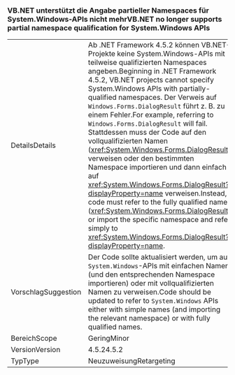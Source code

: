 ### <a name="vbnet-no-longer-supports-partial-namespace-qualification-for-systemwindows-apis"></a><span data-ttu-id="a7df4-101">VB.NET unterstützt die Angabe partieller Namespaces für System.Windows-APIs nicht mehr</span><span class="sxs-lookup"><span data-stu-id="a7df4-101">VB.NET no longer supports partial namespace qualification for System.Windows APIs</span></span>

|   |   |
|---|---|
|<span data-ttu-id="a7df4-102">Details</span><span class="sxs-lookup"><span data-stu-id="a7df4-102">Details</span></span>|<span data-ttu-id="a7df4-103">Ab .NET Framework 4.5.2 können VB.NET-Projekte keine System.Windows-APIs mit teilweise qualifizierten Namespaces angeben.</span><span class="sxs-lookup"><span data-stu-id="a7df4-103">Beginning in .NET Framework 4.5.2, VB.NET projects cannot specify System.Windows APIs with partially-qualified namespaces.</span></span> <span data-ttu-id="a7df4-104">Der Verweis auf <code>Windows.Forms.DialogResult</code> führt z. B. zu einem Fehler.</span><span class="sxs-lookup"><span data-stu-id="a7df4-104">For example, referring to <code>Windows.Forms.DialogResult</code> will fail.</span></span> <span data-ttu-id="a7df4-105">Stattdessen muss der Code auf den vollqualifizierten Namen (<xref:System.Windows.Forms.DialogResult>) verweisen oder den bestimmten Namespace importieren und dann einfach auf <xref:System.Windows.Forms.DialogResult?displayProperty=name> verweisen.</span><span class="sxs-lookup"><span data-stu-id="a7df4-105">Instead, code must refer to the fully qualified name (<xref:System.Windows.Forms.DialogResult>) or import the specific namespace and refer simply to <xref:System.Windows.Forms.DialogResult?displayProperty=name>.</span></span>|
|<span data-ttu-id="a7df4-106">Vorschlag</span><span class="sxs-lookup"><span data-stu-id="a7df4-106">Suggestion</span></span>|<span data-ttu-id="a7df4-107">Der Code sollte aktualisiert werden, um auf <code>System.Windows</code>-APIs mit einfachen Namen (und den entsprechenden Namespace importieren) oder mit vollqualifizierten Namen zu verweisen.</span><span class="sxs-lookup"><span data-stu-id="a7df4-107">Code should be updated to refer to <code>System.Windows</code> APIs either with simple names (and importing the relevant namespace) or with fully qualified names.</span></span>|
|<span data-ttu-id="a7df4-108">Bereich</span><span class="sxs-lookup"><span data-stu-id="a7df4-108">Scope</span></span>|<span data-ttu-id="a7df4-109">Gering</span><span class="sxs-lookup"><span data-stu-id="a7df4-109">Minor</span></span>|
|<span data-ttu-id="a7df4-110">Version</span><span class="sxs-lookup"><span data-stu-id="a7df4-110">Version</span></span>|<span data-ttu-id="a7df4-111">4.5.2</span><span class="sxs-lookup"><span data-stu-id="a7df4-111">4.5.2</span></span>|
|<span data-ttu-id="a7df4-112">Typ</span><span class="sxs-lookup"><span data-stu-id="a7df4-112">Type</span></span>|<span data-ttu-id="a7df4-113">Neuzuweisung</span><span class="sxs-lookup"><span data-stu-id="a7df4-113">Retargeting</span></span>|

